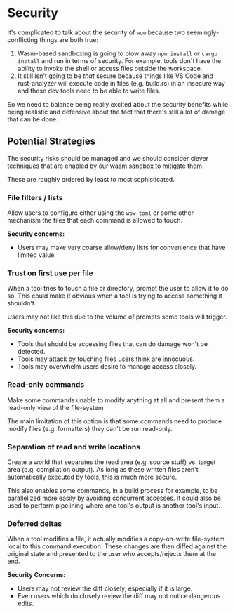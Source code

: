 # Security

It's complicated to talk about the security of `wow` because two seemingly-conflicting things are both true:

1. Wasm-based sandboxing is going to blow away `npm install` or `cargo install` and run in terms of security. For example, tools don't have the ability to invoke the shell or access files outside the workspace.
2. It still isn't going to be *that* secure because things like VS Code and rust-analyzer will execute code in files (e.g. build.rs) in an insecure way and these dev tools need to be able to write files.

So we need to balance being really excited about the security benefits while being realistic and defensive about the fact that there's still a lot of damage that can be done.

## Potential Strategies

The security risks should be managed and we should consider clever techniques that are enabled by our wasm sandbox to mitigate them.

These are roughly ordered by least to most sophisticated.

### File filters / lists

Allow users to configure either using the `wow.toml` or some other mechanism the files that each command is allowed to touch.

**Security concerns:**
* Users may make very coarse allow/deny lists for convenience that have limited value.

### Trust on first use per file

When a tool tries to touch a file or directory, prompt the user to allow it to do so. This could make it obvious when a tool is trying to access something it shouldn't.

Users may not like this due to the volume of prompts some tools will trigger.

**Security concerns:**
* Tools that should be accessing files that can do damage won't be detected.
* Tools may attack by touching files users think are innocuous.
* Tools may overwhelm users desire to manage access closely.

### Read-only commands

Make some commands unable to modify anything at all and present them a read-only view of the file-system

The main limitation of this option is that some commands need to produce modify files (e.g. formatters) they can't be run read-only.

### Separation of read and write locations

Create a world that separates the read area (e.g. source stuff) vs. target area (e.g. compilation output). As long as these written files aren't automatically executed by tools, this is much more secure.

This also enables some commands, in a build process for example, to be parallelized more easily by avoiding concurrent accesses. It could also be used to perform pipelining where one tool's output is another tool's input.

### Deferred deltas

When a tool modifies a file, it actually modifies a copy-on-write file-system local to this command execution. These changes are then diffed against the original state and presented to the user who accepts/rejects them at the end.

**Security Concerns:**
* Users may not review the diff closely, especially if it is large.
* Even users which do closely review the diff may not notice dangerous edits.
